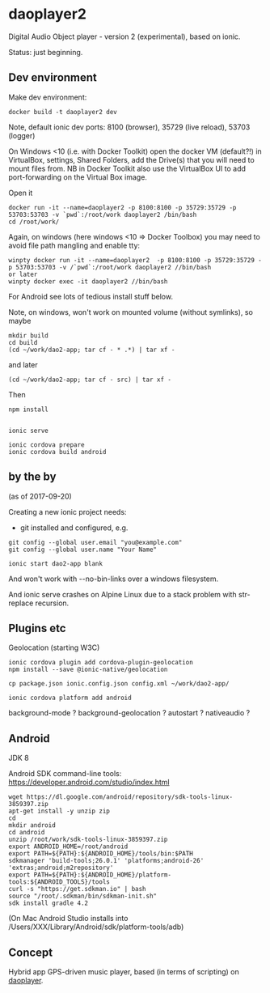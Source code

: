 # daoplayer2

Digital Audio Object player - version 2 (experimental), based on ionic.

Status: just beginning.

## Dev environment

Make dev environment:
```
docker build -t daoplayer2 dev
```

Note, default ionic dev ports: 8100 (browser), 35729 (live reload), 53703 (logger)

On Windows <10 (i.e. with Docker Toolkit) open the docker VM (default?!) in VirtualBox, settings, Shared Folders, add the Drive(s) that you will need to mount files from.
NB in Docker Toolkit also use the VirtualBox UI to add port-forwarding on the Virtual Box image.

Open it
```
docker run -it --name=daoplayer2 -p 8100:8100 -p 35729:35729 -p 53703:53703 -v `pwd`:/root/work daoplayer2 /bin/bash
cd /root/work/
```

Again, on windows (here windows <10 => Docker Toolbox) you may need to avoid file path mangling and enable tty:
```
winpty docker run -it --name=daoplayer2  -p 8100:8100 -p 35729:35729 -p 53703:53703 -v /`pwd`:/root/work daoplayer2 //bin/bash
or later
winpty docker exec -it daoplayer2 //bin/bash
```

For Android see lots of tedious install stuff below.

Note, on windows, won't work on mounted volume (without symlinks), so maybe
```
mkdir build
cd build
(cd ~/work/dao2-app; tar cf - * .*) | tar xf -
```
and later
```
(cd ~/work/dao2-app; tar cf - src) | tar xf -
```
Then
```
npm install 


ionic serve

ionic cordova prepare
ionic cordova build android
```

## by the by

(as of 2017-09-20)

Creating a new ionic project needs:
- git installed and configured, e.g.
```
git config --global user.email "you@example.com"
git config --global user.name "Your Name"
```
```
ionic start dao2-app blank
```

And won't work with --no-bin-links over a windows filesystem.

And ionic serve crashes on Alpine Linux due to a stack problem with str-replace recursion.

## Plugins etc

Geolocation (starting W3C)
```
ionic cordova plugin add cordova-plugin-geolocation
npm install --save @ionic-native/geolocation

cp package.json ionic.config.json config.xml ~/work/dao2-app/

ionic cordova platform add android

```

background-mode ? 
background-geolocation ?
autostart ?
nativeaudio ?

## Android

JDK 8

Android SDK command-line tools:
https://developer.android.com/studio/index.html
```
wget https://dl.google.com/android/repository/sdk-tools-linux-3859397.zip
apt-get install -y unzip zip
cd
mkdir android
cd android
unzip /root/work/sdk-tools-linux-3859397.zip
export ANDROID_HOME=/root/android
export PATH=${PATH}:${ANDROID_HOME}/tools/bin:$PATH
sdkmanager 'build-tools;26.0.1' 'platforms;android-26' 'extras;android;m2repository'
export PATH=${PATH}:${ANDROID_HOME}/platform-tools:${ANDROID_TOOLS}/tools
curl -s "https://get.sdkman.io" | bash
source "/root/.sdkman/bin/sdkman-init.sh"
sdk install gradle 4.2
```

(On Mac Android Studio installs into /Users/XXX/Library/Android/sdk/platform-tools/adb)


## Concept

Hybrid app GPS-driven music player, based (in terms of scripting) on [daoplayer](https://github.com/cgreenhalgh/daoplayer).
